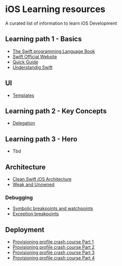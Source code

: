 # iOS Learning resources
A curated list of information to learn iOS Development

## Learning path 1 - Basics
- [The Swift programming Language Book](https://books.apple.com/us/book/the-swift-programming-language-swift-5-6/id881256329)
- [Swift Official Website](https://docs.swift.org/swift-book/)
- [Quick Guide](https://learnxinyminutes.com/docs/swift/)
- [Understandig Swift](https://github.com/codepath/ios_guides/wiki/Understanding-Swift)


## UI
- [Templates](https://github.com/bigmountainstudio/Xcode-Templates)

## Learning path 2 - Key Concepts
- [Delegation](https://medium.com/@nimjea/delegation-pattern-in-swift-4-2-f6aca61f4bf5)

## Learning path 3 - Hero
- Tbd

## Architecture
- [Clean Swift iOS Architecture](http://clean-swift.com/clean-swift-ios-architecture/)
- [Weak and Unowned](https://krakendev.io/blog/weak-and-unowned-references-in-swift)

### Debugging
- [Symbolic breakpoints and watchpoints](https://www.bignerdranch.com/blog/xcode-breakpoint-wizardry/)
- [Exception breakpoints](http://blog.manbolo.com/2012/01/23/xcode-tips-1-break-on-exceptions)

## Deployment
- [Provisioning profile crash course Part 1](https://petermolnar.dev/provisioning-profile-crash-course-part-1/) 
- [Provisioning profile crash course Part 2](https://petermolnar.dev/provisioning-profile-crash-course-part-2/) 
- [Provisioning profile crash course Part 3](https://petermolnar.dev/provisioning-profile-crash-course-part-3/) 
- [Provisioning profile crash course Part 4](https://petermolnar.dev/the-provisioning-profile-crash-course-part-4/)
